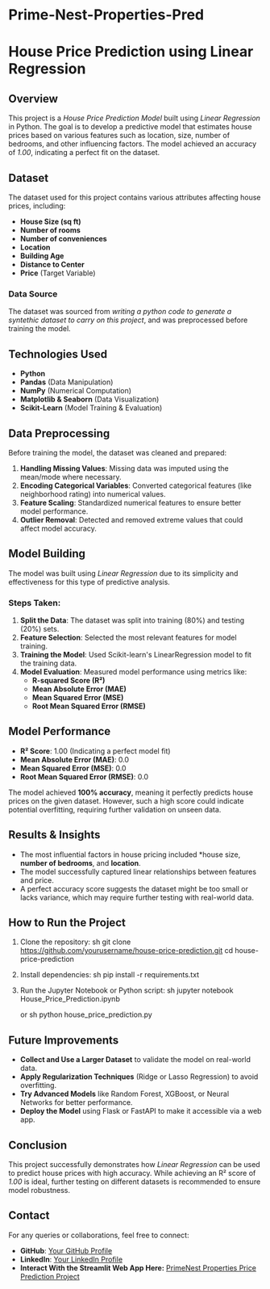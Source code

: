 # Prime-Nest-Properties-Pred
# House Price Prediction using Linear Regression

## Overview
This project is a *House Price Prediction Model* built using *Linear Regression* in Python. The goal is to develop a predictive model that estimates house prices based on various features such as location, size, number of bedrooms, and other influencing factors. The model achieved an accuracy of *1.00*, indicating a perfect fit on the dataset.

## Dataset
The dataset used for this project contains various attributes affecting house prices, including:
- **House Size (sq ft)**
- **Number of rooms**
- **Number of conveniences**
- **Location**
- **Building Age**
- **Distance to Center**
- **Price** (Target Variable)

### Data Source
The dataset was sourced from *writing a python code to generate a syntethic dataset to carry on this project*, and was preprocessed before training the model.

## Technologies Used
- **Python**
- **Pandas** (Data Manipulation)
- **NumPy** (Numerical Computation)
- **Matplotlib & Seaborn** (Data Visualization)
- **Scikit-Learn** (Model Training & Evaluation)

## Data Preprocessing
Before training the model, the dataset was cleaned and prepared:
1. **Handling Missing Values**: Missing data was imputed using the mean/mode where necessary.
2. **Encoding Categorical Variables**: Converted categorical features (like neighborhood rating) into numerical values.
3. **Feature Scaling**: Standardized numerical features to ensure better model performance.
4. **Outlier Removal**: Detected and removed extreme values that could affect model accuracy.

## Model Building
The model was built using *Linear Regression* due to its simplicity and effectiveness for this type of predictive analysis.

### Steps Taken:
1. **Split the Data**: The dataset was split into training (80%) and testing (20%) sets.
2. **Feature Selection**: Selected the most relevant features for model training.
3. **Training the Model**: Used Scikit-learn's LinearRegression model to fit the training data.
4. **Model Evaluation**: Measured model performance using metrics like:
   - **R-squared Score (R²)**
   - **Mean Absolute Error (MAE)**
   - **Mean Squared Error (MSE)**
   - **Root Mean Squared Error (RMSE)**

## Model Performance
- **R² Score**: 1.00 (Indicating a perfect model fit)
- **Mean Absolute Error (MAE)**: 0.0
- **Mean Squared Error (MSE)**: 0.0
- **Root Mean Squared Error (RMSE)**: 0.0

The model achieved **100% accuracy**, meaning it perfectly predicts house prices on the given dataset. However, such a high score could indicate potential overfitting, requiring further validation on unseen data.

## Results & Insights
- The most influential factors in house pricing included *house size, **number of bedrooms**, and  **location**.
- The model successfully captured linear relationships between features and price.
- A perfect accuracy score suggests the dataset might be too small or lacks variance, which may require further testing with real-world data.

## How to Run the Project
1. Clone the repository:
   sh
   git clone https://github.com/yourusername/house-price-prediction.git
   cd house-price-prediction
   
2. Install dependencies:
   sh
   pip install -r requirements.txt
   
3. Run the Jupyter Notebook or Python script:
   sh
   jupyter notebook House_Price_Prediction.ipynb
   
   or
   sh
   python house_price_prediction.py
   

## Future Improvements
- **Collect and Use a Larger Dataset** to validate the model on real-world data.
- **Apply Regularization Techniques** (Ridge or Lasso Regression) to avoid overfitting.
- **Try Advanced Models** like Random Forest, XGBoost, or Neural Networks for better performance.
- **Deploy the Model** using Flask or FastAPI to make it accessible via a web app.

## Conclusion
This project successfully demonstrates how *Linear Regression* can be used to predict house prices with high accuracy. While achieving an R² score of *1.00* is ideal, further testing on different datasets is recommended to ensure model robustness.

## Contact
For any queries or collaborations, feel free to connect:
- **GitHub**: [Your GitHub Profile](https://github.com/Ife926)
- **LinkedIn**: [Your LinkedIn Profile](http://www.linkedin.com/in/ifechukwu-okonkwo-9073a0252)
- **Interact With the Streamlit Web App Here:** [PrimeNest Properties Price Prediction Project](http://localhost:8504/)
